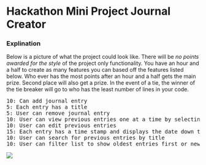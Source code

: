 # Hackathon Mini Project Journal Creator

### Explination
Below is a picture of what the project could look like. There will be *no points awarded for the style* of the project only functionality. You have an hour and a half to create as many features you can based off the features listed below. Who ever has the most points after an hour and a half gets the main prize. Second place will also get a prize. In the event of a tie, the winner of the tie breaker will go to who has the least number of lines in your code.

<pre>
10: Can add journal entry
5: Each entry has a title
5: User can remove journal entry
10: User can view previous entries one at a time by selecting from list of previous entries
10: User can edit previous entries
15: Each entry has a time stamp and displays the date down to the minute that the entry was made
10: User can search for previous entries by title
10: User can filter list to show oldest entries first or newest entries first
</pre>

<img src="https://github.com/Rasbandit/Journal-Maker-outline/blob/master/journal.jpg">
